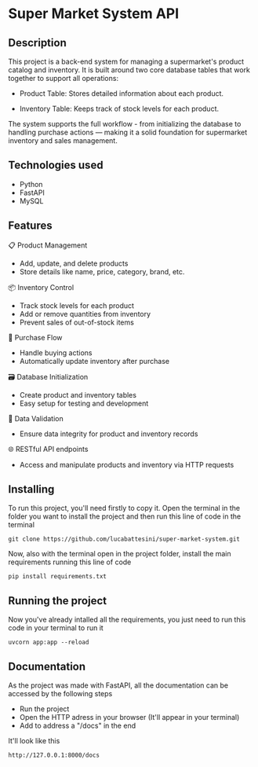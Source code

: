 # Super Market System API

## Description
This project is a back-end system for managing a supermarket's product catalog and inventory. It is built around two core database tables that work together to support all operations:

- Product Table: Stores detailed information about each product.

- Inventory Table: Keeps track of stock levels for each product.

The system supports the full workflow - from initializing the database to handling purchase actions — making it a solid foundation for supermarket inventory and sales management.

## Technologies used
- Python
- FastAPI
- MySQL
  
## Features
📋 Product Management
- Add, update, and delete products
- Store details like name, price, category, brand, etc.

📦 Inventory Control
- Track stock levels for each product
- Add or remove quantities from inventory
- Prevent sales of out-of-stock items

🛒 Purchase Flow
- Handle buying actions
- Automatically update inventory after purchase

🗃️ Database Initialization
- Create product and inventory tables
- Easy setup for testing and development

🔐 Data Validation
- Ensure data integrity for product and inventory records

🌐 RESTful API endpoints
- Access and manipulate products and inventory via HTTP requests

## Installing
To run this project, you'll need firstly to copy it. Open the terminal in the folder you want to install the project and then run this line of code in the terminal

    git clone https://github.com/lucabattesini/super-market-system.git

Now, also with the terminal open in the project folder, install the main requirements running this line of code

    pip install requirements.txt

## Running the project
Now you've already intalled all the requirements, you just need to run this code in your terminal to run it

    uvcorn app:app --reload

## Documentation
As the project was made with FastAPI, all the documentation can be accessed by the following steps

- Run the  project
- Open the HTTP adress in your browser (It'll appear in your terminal)
- Add to address a "/docs" in the end

It'll look like this

    http://127.0.0.1:8000/docs
